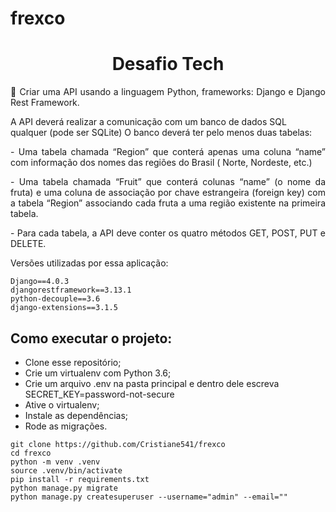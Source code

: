 # frexco

<h1 align="center">Desafio Tech</h1> 


<p align="justify">🚀  Criar uma API usando a linguagem Python, frameworks: Django e Django Rest Framework.</p>
 A API deverá realizar a comunicação com um banco de dados SQL qualquer (pode ser SQLite)
 O banco deverá ter pelo menos duas tabelas: </p>
<p align="justify">       - Uma tabela chamada “Region” que conterá apenas uma coluna “name” com informação dos nomes das regiões do Brasil ( Norte, Nordeste, etc.)</p>
<p align="justify">          - Uma tabela chamada “Fruit” que conterá colunas “name” (o nome da fruta) e uma coluna de associação por chave estrangeira (foreign key) com a tabela “Region” associando cada fruta a uma região existente na primeira tabela.</p>
<p align="justify">- Para cada tabela, a API deve conter os quatro métodos GET, POST, PUT e DELETE.</p>

<p align="left"> Versões utilizadas por essa aplicação: <br>
 
```
Django==4.0.3
djangorestframework==3.13.1
python-decouple==3.6
django-extensions==3.1.5
```
<h2 align="left">Como executar o projeto:</h2> 

- Clone esse repositório; <br>
- Crie um virtualenv com Python 3.6; <br>
- Crie um arquivo .env na pasta principal e dentro dele escreva SECRET_KEY=password-not-secure
- Ative o virtualenv; <br>
- Instale as dependências; <br>
- Rode as migrações.

```
git clone https://github.com/Cristiane541/frexco
cd frexco
python -m venv .venv
source .venv/bin/activate
pip install -r requirements.txt
python manage.py migrate
python manage.py createsuperuser --username="admin" --email=""
```
